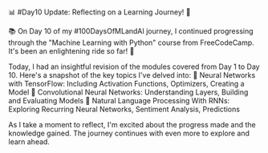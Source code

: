 📊 #Day10 Update: Reflecting on a Learning Journey! 🧠

📚 On Day 10 of my #100DaysOfMLandAI journey, I continued progressing through the "Machine Learning with Python" course from FreeCodeCamp. It's been an enlightening ride so far! 🚀

Today, I had an insightful revision of the modules covered from Day 1 to Day 10.
Here's a snapshot of the key topics I've delved into:
🔹 Neural Networks with TensorFlow: Including Activation Functions, Optimizers, Creating a Model
🔹 Convolutional Neural Networks: Understanding Layers, Building and Evaluating Models
🔹 Natural Language Processing With RNNs: Exploring Recurring Neural Networks, Sentiment Analysis, Predictions

As I take a moment to reflect, I'm excited about the progress made and the knowledge gained. The journey continues with even more to explore and learn ahead.
